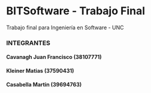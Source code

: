 # BITSoftware - Trabajo Final #

Trabajo final para Ingeniería en Software - UNC

### INTEGRANTES ###

 #### Cavanagh Juan Francisco (38107771)
 #### Kleiner Matias (37590431)
 #### Casabella Martin (39694763)
